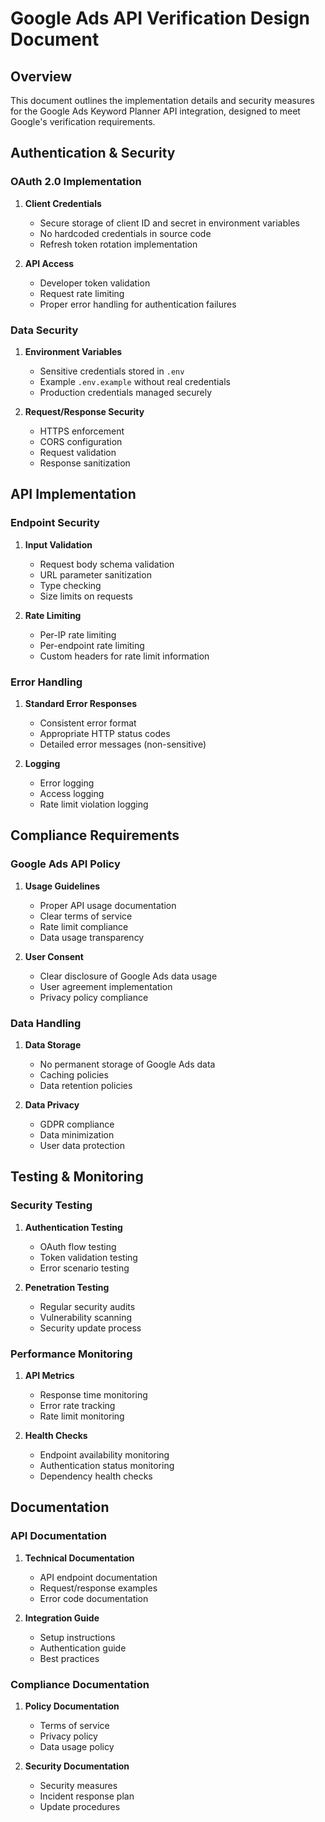 # Google Ads API Verification Design Document

## Overview
This document outlines the implementation details and security measures for the Google Ads Keyword Planner API integration, designed to meet Google's verification requirements.

## Authentication & Security

### OAuth 2.0 Implementation
1. **Client Credentials**
   - Secure storage of client ID and secret in environment variables
   - No hardcoded credentials in source code
   - Refresh token rotation implementation

2. **API Access**
   - Developer token validation
   - Request rate limiting
   - Proper error handling for authentication failures

### Data Security
1. **Environment Variables**
   - Sensitive credentials stored in `.env`
   - Example `.env.example` without real credentials
   - Production credentials managed securely

2. **Request/Response Security**
   - HTTPS enforcement
   - CORS configuration
   - Request validation
   - Response sanitization

## API Implementation

### Endpoint Security
1. **Input Validation**
   - Request body schema validation
   - URL parameter sanitization
   - Type checking
   - Size limits on requests

2. **Rate Limiting**
   - Per-IP rate limiting
   - Per-endpoint rate limiting
   - Custom headers for rate limit information

### Error Handling
1. **Standard Error Responses**
   - Consistent error format
   - Appropriate HTTP status codes
   - Detailed error messages (non-sensitive)

2. **Logging**
   - Error logging
   - Access logging
   - Rate limit violation logging

## Compliance Requirements

### Google Ads API Policy
1. **Usage Guidelines**
   - Proper API usage documentation
   - Clear terms of service
   - Rate limit compliance
   - Data usage transparency

2. **User Consent**
   - Clear disclosure of Google Ads data usage
   - User agreement implementation
   - Privacy policy compliance

### Data Handling
1. **Data Storage**
   - No permanent storage of Google Ads data
   - Caching policies
   - Data retention policies

2. **Data Privacy**
   - GDPR compliance
   - Data minimization
   - User data protection

## Testing & Monitoring

### Security Testing
1. **Authentication Testing**
   - OAuth flow testing
   - Token validation testing
   - Error scenario testing

2. **Penetration Testing**
   - Regular security audits
   - Vulnerability scanning
   - Security update process

### Performance Monitoring
1. **API Metrics**
   - Response time monitoring
   - Error rate tracking
   - Rate limit monitoring

2. **Health Checks**
   - Endpoint availability monitoring
   - Authentication status monitoring
   - Dependency health checks

## Documentation

### API Documentation
1. **Technical Documentation**
   - API endpoint documentation
   - Request/response examples
   - Error code documentation

2. **Integration Guide**
   - Setup instructions
   - Authentication guide
   - Best practices

### Compliance Documentation
1. **Policy Documentation**
   - Terms of service
   - Privacy policy
   - Data usage policy

2. **Security Documentation**
   - Security measures
   - Incident response plan
   - Update procedures